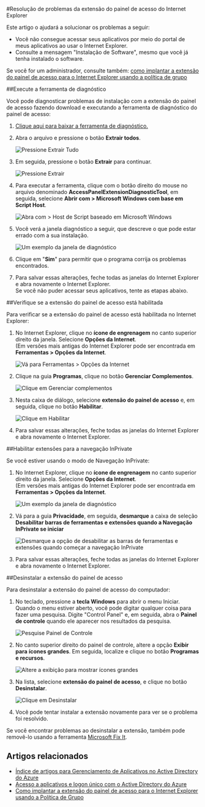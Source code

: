<properties
    pageTitle="Resolução de problemas da extensão do painel de acesso do Internet Explorer | Microsoft Azure"
    description="Como usar a política de grupo para implantar o complemento do Internet Explorer para o portal de meus aplicativos."
    services="active-directory"
    documentationCenter=""
    authors="liviodlc"
    manager="stevenpo"
    editor=""/>

<tags
    ms.service="active-directory"
    ms.devlang="na"
    ms.topic="article"
    ms.tgt_pltfrm="na"
    ms.workload="identity"
    ms.date="02/09/2016"
    ms.author="liviodlc"/>

#Resolução de problemas da extensão do painel de acesso do Internet Explorer

Este artigo o ajudará a solucionar os problemas a seguir:

- Você não consegue acessar seus aplicativos por meio do portal de meus aplicativos ao usar o Internet Explorer.
- Consulte a mensagem "Instalação de Software", mesmo que você já tenha instalado o software.

Se você for um administrador, consulte também: [como implantar a extensão do painel de acesso para o Internet Explorer usando a política de grupo](active-directory-saas-ie-group-policy.md)

##Execute a ferramenta de diagnóstico

Você pode diagnosticar problemas de instalação com a extensão do painel de acesso fazendo download e executando a ferramenta de diagnóstico do painel de acesso:

1. [Clique aqui para baixar a ferramenta de diagnóstico.](https://account.activedirectory.windowsazure.com/applications/AccessPanelExtensionDiagnosticTool/AccessPanelExtensionDiagnosticTool.zip)

2. Abra o arquivo e pressione o botão **Extrair todos**.

	![Pressione Extrair Tudo](./media/active-directory-saas-ie-troubleshooting/extract1.png)

3. Em seguida, pressione o botão **Extrair** para continuar.

	![Pressione Extrair](./media/active-directory-saas-ie-troubleshooting/extract2.png)

4. Para executar a ferramenta, clique com o botão direito do mouse no arquivo denominado **AccessPanelExtensionDiagnosticTool**, em seguida, selecione **Abrir com > Microsoft Windows com base em Script Host**.

	![Abra com > Host de Script baseado em Microsoft Windows](./media/active-directory-saas-ie-troubleshooting/open_tool.png)

5. Você verá a janela diagnóstico a seguir, que descreve o que pode estar errado com a sua instalação.

	![Um exemplo da janela de diagnóstico](./media/active-directory-saas-ie-troubleshooting/tool_preview.png)

6. Clique em "**Sim**" para permitir que o programa corrija os problemas encontrados.

7. Para salvar essas alterações, feche todas as janelas do Internet Explorer e abra novamente o Internet Explorer.<br />Se você não puder acessar seus aplicativos, tente as etapas abaixo.

##Verifique se a extensão do painel de acesso está habilitada

Para verificar se a extensão do painel de acesso está habilitada no Internet Explorer:

1. No Internet Explorer, clique no **ícone de engrenagem** no canto superior direito da janela. Selecione **Opções da Internet**.<br />(Em versões mais antigas do Internet Explorer pode ser encontrada em **Ferramentas > Opções da Internet**.

	![Vá para Ferramentas > Opções da Internet](./media/active-directory-saas-ie-troubleshooting/internetoptions.png)

2. Clique na guia **Programas**, clique no botão **Gerenciar Complementos**.

	![Clique em Gerenciar complementos](./media/active-directory-saas-ie-troubleshooting/internetoptions_programs.png)

3. Nesta caixa de diálogo, selecione **extensão do painel de acesso** e, em seguida, clique no botão **Habilitar**.

	![Clique em Habilitar](./media/active-directory-saas-ie-troubleshooting/enableaddon.png)

4. Para salvar essas alterações, feche todas as janelas do Internet Explorer e abra novamente o Internet Explorer.

##Habilitar extensões para a navegação InPrivate

Se você estiver usando o modo de Navegação InPrivate:

1. No Internet Explorer, clique no **ícone de engrenagem** no canto superior direito da janela. Selecione **Opções da Internet**.<br />(Em versões mais antigas do Internet Explorer pode ser encontrada em **Ferramentas > Opções da Internet**.

	![Um exemplo da janela de diagnóstico](./media/active-directory-saas-ie-troubleshooting/inprivateoptions.png)

2. Vá para a guia **Privacidade**, em seguida, **desmarque** a caixa de seleção **Desabilitar barras de ferramentas e extensões quando a Navegação InPrivate se iniciar**</p>

	![Desmarque a opção de desabilitar as barras de ferramentas e extensões quando começar a navegação InPrivate](./media/active-directory-saas-ie-troubleshooting/enabletoolbars.png)

3. Para salvar essas alterações, feche todas as janelas do Internet Explorer e abra novamente o Internet Explorer.

##Desinstalar a extensão do painel de acesso

Para desinstalar a extensão do painel de acesso do computador:

1. No teclado, pressione a **tecla Windows** para abrir o menu Iniciar. Quando o menu estiver aberto, você pode digitar qualquer coisa para fazer uma pesquisa. Digite "Control Panel" e, em seguida, abra o **Painel de controle** quando ele aparecer nos resultados da pesquisa.

	![Pesquise Painel de Controle](./media/active-directory-saas-ie-troubleshooting/search_sm.png)

2. No canto superior direito do painel de controle, altere a opção **Exibir para** **ícones grandes**. Em seguida, localize e clique no botão **Programas e recursos**.

	![Altere a exibição para mostrar ícones grandes](./media/active-directory-saas-ie-troubleshooting/control_panel.png)

3. Na lista, selecione **extensão do painel de acesso**, e clique no botão **Desinstalar**.

	![Clique em Desinstalar](./media/active-directory-saas-ie-troubleshooting/uninstall.png)

4. Você pode tentar instalar a extensão novamente para ver se o problema foi resolvido.

Se você encontrar problemas ao desinstalar a extensão, também pode removê-lo usando a ferramenta [Microsoft Fix It](https://go.microsoft.com/?linkid=9779673).

## Artigos relacionados

- [Índice de artigos para Gerenciamento de Aplicativos no Active Directory do Azure](active-directory-apps-index.md)
- [Acesso a aplicativos e logon único com o Active Directory do Azure](active-directory-appssoaccess-whatis.md)
- [Como implantar a extensão do painel de acesso para o Internet Explorer usando a Política de Grupo](active-directory-saas-ie-group-policy.md)

<!---HONumber=AcomDC_0211_2016-->